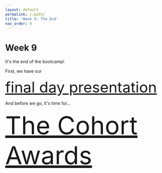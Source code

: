 ```yaml
---
layout: default
permalink: /:path/
title: 'Week 9: The End'
nav_order: 9
---
```


# Week 9

It's the end of the bootcamp!

First, we have our

<p style='font-size: 3rem; margin: 0;'>
    <a href='./thankyou.html'>final day presentation</a>
</p>

And before we go, it's time for…

<p style='font-size: 5rem; margin: 0;'>
    <a href='./awards.html'>The Cohort Awards</a>
</p>
